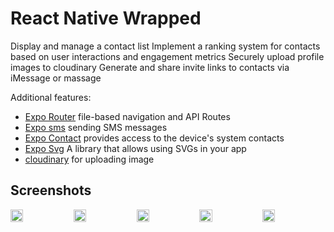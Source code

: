 # React Native Wrapped

Display and manage a contact list
Implement a ranking system for contacts based on user interactions and engagement metrics
Securely upload profile images to cloudinary
Generate and share invite links to contacts via iMessage or massage

Additional features:

- [Expo Router](https://docs.expo.dev/routing/introduction/) file-based navigation and API Routes
- [Expo sms](https://docs.expo.dev/versions/latest/sdk/sms/) sending SMS messages
- [Expo Contact](https://docs.expo.dev/versions/latest/sdk/contacts/) provides access to the device's system contacts
- [Expo Svg](https://docs.expo.dev/versions/latest/sdk/svg/) A library that allows using SVGs in your app
- [cloudinary](https://cloudinary.com/home/) for uploading image


## Screenshots

<div style="display: flex; flex-direction: 'row';">
<img src=".assets/screenshots/1.jpg" width=20%>
<img src=".assets/screenshots/2.jpg" width=20%>
<img src=".assets/screenshots/3.jpg" width=20%>
<img src=".assets/screenshots/4.jpg" width=20%>
<img src=".assets/screenshots/5.jpg" width=20%>
</div>


